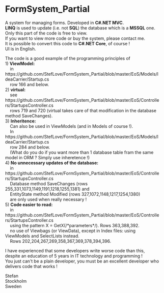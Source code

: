 # FormSystem_Partial
A system for managing forms. Developed in <b>C#.NET MVC</b>.<br />
<b>LINQ</b> is used to update (i.e. not <b>SQL</b>) the database which is a <b>MSSQL</b> one.<br />
Only this part of the code is free to view.<br />
If you want to view more code or buy the system, please contact me.<br />
It is possible to convert this code to <b>C#.NET Core</b>, of course !<br />
UI is in English.
<p />
The code is a good example of the programming principles of<br />
1) <b>ViewModel:</b><br />
&nbsp;&nbsp;&nbsp; in https://github.com/StefLove/FormSystem_Partial/blob/master/EoS/Models/IdeaCarrier/Startup.cs<br />
&nbsp;&nbsp;&nbsp; row 166 and below.<br />
2) <b>virtual:</b><br />
&nbsp;&nbsp;&nbsp; see https://github.com/StefLove/FormSystem_Partial/blob/master/EoS/Controllers/StartupsController.cs<br />
&nbsp;&nbsp;&nbsp; rows 719 and 720 (virtual takes care of that modification in the database method SaveChanges).<br />
3) <b>Inheritence:</b><br />
&nbsp;&nbsp;&nbsp; Can also be used in ViewModels (and in Models of course !).<br />
&nbsp;&nbsp;&nbsp; In https://github.com/StefLove/FormSystem_Partial/blob/master/EoS/Models/IdeaCarrier/Startup.cs<br />
&nbsp;&nbsp;&nbsp; row 284 and below.<br />
&nbsp;&nbsp;&nbsp; (What do you do if you want more than 1 database table fram the same model in ORM ? Simply use inheretence !)<br />
4) <b>No unnecessary updates of the database:</b><br />
&nbsp;&nbsp;&nbsp; in https://github.com/StefLove/FormSystem_Partial/blob/master/EoS/Controllers/StartupsController.cs<br />
&nbsp;&nbsp;&nbsp; Database method SaveChanges (rows 255,331,1073,1149,1191,1218,1255,1381) and<br />
&nbsp;&nbsp;&nbsp; EntityState method Modified (rows 327,1072,1148,1217,1254,1380)<br />
&nbsp;&nbsp;&nbsp; are only used when really necessary !<br />
5) <b>Code easier to read:</b><br />
&nbsp;&nbsp;&nbsp; in https://github.com/StefLove/FormSystem_Partial/blob/master/EoS/Controllers/StartupsController.cs<br />
&nbsp;&nbsp;&nbsp; using the pattern X = GetX(/*parameters*/). Rows 363,388,392.<br />
&nbsp;&nbsp;&nbsp; no use of Viewbags (or ViewData), except in Index files: using ViewModels and SelectLists instead.<br />
&nbsp;&nbsp;&nbsp; Rows 202,204,267,269,358,367,369,378,394,396.
<p />
I have experienced that some developers write worse code than this,<br />
despite an education of 5 years in IT technology and programming !<br />
You just can't be a plain developer, you must be an excellent developer who delivers code that works !
<p />
Stefan<br />
Stockholm<br />
Sweden
